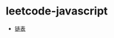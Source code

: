 # leetcode-javascript

- [链表](https://github.com/robbiemie/leetcode-javascript/tree/master/src/%E9%93%BE%E8%A1%A8)